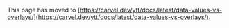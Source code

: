 This page has moved to [https://carvel.dev/ytt/docs/latest/data-values-vs-overlays/](https://carvel.dev/ytt/docs/latest/data-values-vs-overlays/).
